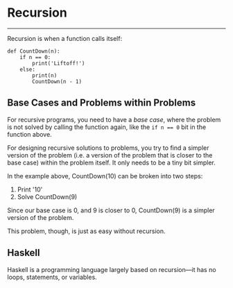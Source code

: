 # Recursion

---

Recursion is when a function calls itself:

	def CountDown(n):
		if n == 0:
			print('Liftoff!')
		else:
			print(n)
			CountDown(n - 1)
		
## Base Cases and Problems within Problems
	
For recursive programs, you need to have a *base case*, where the problem is not solved by calling the function again, like the `if n == 0` bit in the function above.

For designing recursive solutions to problems, you try to find a simpler version of the problem (i.e. a version of the problem that is closer to the base case) within the problem itself. It only needs to be a tiny bit simpler.

In the example above, CountDown(10) can be broken into two steps:

1. Print '10'
2. Solve CountDown(9)

Since our base case is 0, and 9 is closer to 0, CountDown(9) is a simpler version of the problem.

This problem, though, is just as easy without recursion.

## Haskell

Haskell is a programming language largely based on recursion—it has no loops, statements, or variables.